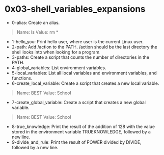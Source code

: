 # 0x03-shell_variables_expansions
* 0-alias: Create an alias.
> Name: ls 
> Value: rm *
* 1-hello_you: Print hello user, where user is the current Linux user.
* 2-path: Add /action to the PATH. /action should be the last directory the shell looks into when looking for a program.
* 3-paths: Create a script that counts the number of directories in the PATH.
* 4-global_variables: List environment variables.
* 5-local_variables: List all local variables and environment variables, and functions.
* 6-create_local_variable: Create a script that creates a new local variable.
> Name: BEST
> Value: School
* 7-create_global_variable: Create a script that creates a new global variable.
> Name: BEST
> Value: School
* 8-true_knowledge: Print the result of the addition of 128 with the value stored in the environment variable TRUEKNOWLEDGE, followed by a new line.
* 9-divide_and_rule: Print the result of POWER divided by DIVIDE, followed by a new line.